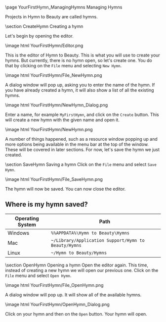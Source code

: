 \page YourFirstHymn_ManagingHymns Managing Hymns

Projects in Hymn to Beauty are called hymns.

\section CreateHymn Creating a hymn

Let's begin by opening the editor.

\image html YourFirstHymn/Editor.png

This is the editor of Hymn to Beauty. This is what you will use to create your hymns. But currently, there is no hymn open, so let's create one. You do that by clicking on the `File` menu and selecting `New Hymn`.

\image html YourFirstHymn/File_NewHymn.png

A dialog window will pop up, asking you to enter the name of the hymn. If you have already created a hymn, it will also show a list of all the existing hymns.

\image html YourFirstHymn/NewHymn_Dialog.png

Enter a name, for example `MyFirstHymn`, and click on the `Create` button. This will create a new hymn with the given name and open it.

\image html YourFirstHymn/NewHymn.png

A number of things happened, such as a resource window popping up and more options being available in the menu bar at the top of the window. These will be covered in later sections. For now, let's save the hymn we just created.

\section SaveHymn Saving a hymn
Click on the `File` menu and select `Save Hymn`.

\image html YourFirstHymn/File_SaveHymn.png

The hymn will now be saved. You can now close the editor.

## Where is my hymn saved?

| Operating System | Path                                                 |
|------------------|------------------------------------------------------|
| Windows          | `%%APPDATA%\Hymn to Beauty\Hymns`                    |
| Mac              | `~/Library/Application Support/Hymn to Beauty/Hymns` |
| Linux            | `~/Hymn to Beauty/Hymns`                             |

\section OpenHymn Opening a hymn
Open the editor again. This time, instead of creating a new hymn we will open our previous one. Click on the `File` menu and select `Open Hymn`.

\image html YourFirstHymn/File_OpenHymn.png

A dialog window will pop up. It will show all of the available hymns.

\image html YourFirstHymn/OpenHymn_Dialog.png

Click on your hymn and then on the `Open` button. Your hymn will open.
